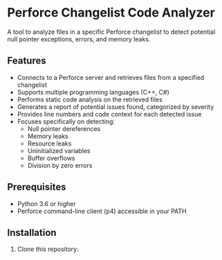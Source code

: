 # Perforce Changelist Code Analyzer

A tool to analyze files in a specific Perforce changelist to detect potential null pointer exceptions, errors, and memory leaks.

## Features

- Connects to a Perforce server and retrieves files from a specified changelist
- Supports multiple programming languages (C++, C#)
- Performs static code analysis on the retrieved files
- Generates a report of potential issues found, categorized by severity
- Provides line numbers and code context for each detected issue
- Focuses specifically on detecting:
  - Null pointer dereferences
  - Memory leaks
  - Resource leaks
  - Uninitialized variables
  - Buffer overflows
  - Division by zero errors

## Prerequisites

- Python 3.6 or higher
- Perforce command-line client (p4) accessible in your PATH

## Installation

1. Clone this repository: